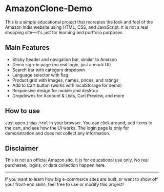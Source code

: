 # AmazonClone-Demo

This is a simple educational project that recreates the look and feel of the Amazon India website using HTML, CSS, and JavaScript. It is not a real shopping site—it's just for learning and portfolio purposes.

## Main Features
- Sticky header and navigation bar, similar to Amazon
- Demo sign-in page (no real login, just a mock UI)
- Search bar with category dropdown
- Language selector with flag
- Product grid with images, names, prices, and ratings
- Add to Cart button (works with localStorage for demo)
- Responsive design for mobile and desktop
- Dropdowns for Account & Lists, Cart Preview, and more

## How to use
Just open `index.html` in your browser. You can click around, add items to the cart, and see how the UI works. The login page is only for demonstration and does not collect any information.

## Disclaimer
This is not an official Amazon site. It is for educational use only. No real purchases, logins, or data collection happen here.

---

If you want to learn how big e-commerce sites are built, or want to show off your front-end skills, feel free to use or modify this project!
